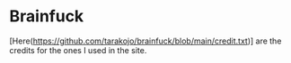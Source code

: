 # Brainfuck

[Here(https://github.com/tarakojo/brainfuck/blob/main/credit.txt)] are the credits for the ones I used in the site.
